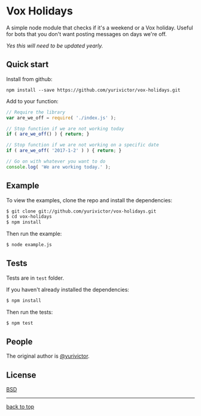 # Vox Holidays

A simple node module that checks if it's a weekend or a Vox holiday. Useful for bots that you don't want posting messages on days we're off.

_Yes this will need to be updated yearly._

## Quick start

Install from github:

```
npm install --save https://github.com/yurivictor/vox-holidays.git
```

Add to your function:

```js
// Require the library
var are_we_off = require( './index.js' );

// Stop function if we are not working today
if ( are_we_off() ) { return; }

// Stop function if we are not working on a specific date
if ( are_we_off( '2017-1-2' ) ) { return; }

// Go on with whatever you want to do
console.log( 'We are working today.' );
```

## Example

To view the examples, clone the repo and install the dependencies:

```bash
$ git clone git://github.com/yurivictor/vox-holidays.git
$ cd vox-holidays
$ npm install
```

Then run the example:

```bash
$ node example.js
```

## Tests

Tests are in `test` folder.

If you haven't already installed the dependencies:

```bash
$ npm install
```

Then run the tests:

```bash
$ npm test
```

## People

The original author is [@yurivictor](https://github.com/yurivictor).

## License

[BSD](LICENSE)

---

[back to top](#vox-holidays)

